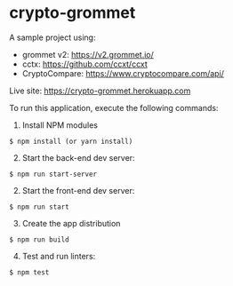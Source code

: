 # crypto-grommet

A sample project using: 
* grommet v2: https://v2.grommet.io/ 
* cctx: https://github.com/ccxt/ccxt
* CryptoCompare: https://www.cryptocompare.com/api/

Live site: https://crypto-grommet.herokuapp.com

To run this application, execute the following commands:

  1. Install NPM modules

  ```
  $ npm install (or yarn install)
  ```
  2. Start the back-end dev server:

  ```
  $ npm run start-server
  ```

  2. Start the front-end dev server:

  ```
  $ npm run start
  ```

  3. Create the app distribution

  ```
  $ npm run build
  ```

  4. Test and run linters:

  ```
  $ npm test
  ```

